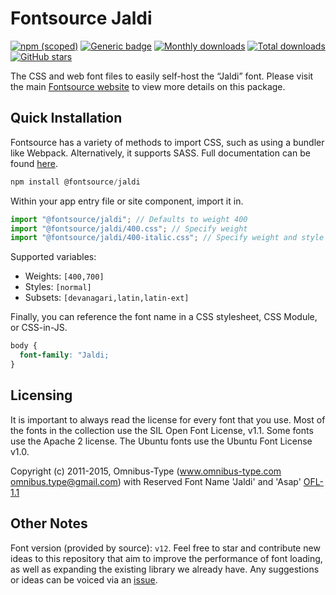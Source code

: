 # Fontsource Jaldi

[![npm (scoped)](https://img.shields.io/npm/v/@fontsource/jaldi?color=brightgreen)](https://www.npmjs.com/package/@fontsource/jaldi) [![Generic badge](https://img.shields.io/badge/fontsource-passing-brightgreen)](https://github.com/fontsource/fontsource) [![Monthly downloads](https://badgen.net/npm/dm/@fontsource/jaldi)](https://github.com/fontsource/fontsource) [![Total downloads](https://badgen.net/npm/dt/@fontsource/jaldi)](https://github.com/fontsource/fontsource) [![GitHub stars](https://img.shields.io/github/stars/fontsource/fontsource.svg?style=social&label=Star)](https://github.com/fontsource/fontsource/stargazers)

The CSS and web font files to easily self-host the “Jaldi” font. Please visit the main [Fontsource website](https://fontsource.org/fonts/jaldi) to view more details on this package.

## Quick Installation

Fontsource has a variety of methods to import CSS, such as using a bundler like Webpack. Alternatively, it supports SASS. Full documentation can be found [here](https://beta.fontsource.org/docs/getting-started/introduction).

```javascript
npm install @fontsource/jaldi
```

Within your app entry file or site component, import it in.

```javascript
import "@fontsource/jaldi"; // Defaults to weight 400
import "@fontsource/jaldi/400.css"; // Specify weight
import "@fontsource/jaldi/400-italic.css"; // Specify weight and style

```

Supported variables:
- Weights: `[400,700]`
- Styles: `[normal]`
- Subsets: `[devanagari,latin,latin-ext]`

Finally, you can reference the font name in a CSS stylesheet, CSS Module, or CSS-in-JS.

```css
body {
  font-family: "Jaldi;
}
```

## Licensing
It is important to always read the license for every font that you use.
Most of the fonts in the collection use the SIL Open Font License, v1.1. Some fonts use the Apache 2 license. The Ubuntu fonts use the Ubuntu Font License v1.0.

Copyright (c) 2011-2015, Omnibus-Type (www.omnibus-type.com omnibus.type@gmail.com) with Reserved Font Name 'Jaldi' and 'Asap'
[OFL-1.1](http://scripts.sil.org/OFL)

## Other Notes
Font version (provided by source): `v12`.
Feel free to star and contribute new ideas to this repository that aim to improve the performance of font loading, as well as expanding the existing library we already have. Any suggestions or ideas can be voiced via an [issue](https://github.com/fontsource/fontsource/issues).